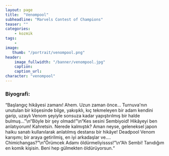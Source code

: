 ```yaml
---
layout: page
title:  "Venompool"
subheadline: "Marvels Contest of Champions"
teaser: ""
categories:
    - kozmik
tags:
    -
image:
   thumb: "/portrait/venompool.png"
header:
    image_fullwidth: "/banner/venompool.jpg"
    caption: 
    caption_url:  
character: "venompool"
---
```


### Biyografi:

“Başlangıç hikâyesi zamanı! Ahem. Uzun zaman önce... Turnuva'nın unutulan bir köşesinde bilge, yakışıklı, kıç tekmeleyen bir adam kendini garip, uzaylı Venom şeyiyle sonsuza kadar yapıştırılmış bir halde bulmuş…”\n“Böyle bir şey olmadı!”\n“Kes sesini Sembiyoid! Hikâyeyi ben anlatıyorum! Kahretsin. Nerede kalmıştık? Aman neyse, geleneksel japon haiku sanatı kullanılarak anlatılmış destansı bir hikâye! Deadpool Venom karışımı; bir araya getirilmiş, en iyi arkadaşlar ve.... Chimichangas?”\n“Örümcek Adamı öldürmeliyissss!”\n“Ah Sembi! Tanıdığım en komik kişisin. Beni hep gülmekten öldürüyorsun.“
